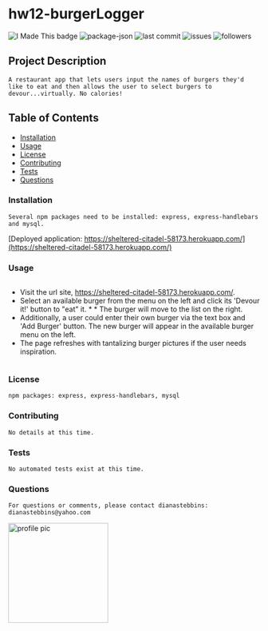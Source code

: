 # hw12-burgerLogger
    
<img src="https://img.shields.io/badge/Look-I made this!-purple" alt="I Made This badge"></img>
<img src="https://img.shields.io/github/package-json/v/dianastebbins/hw12-burgerLogger" alt="package-json">
<img src="https://img.shields.io/github/last-commit/dianastebbins/hw12-burgerLogger" alt="last commit">
<img src="https://img.shields.io/github/issues-raw/dianastebbins/hw12-burgerLogger" alt="issues">
<img src="https://img.shields.io/github/followers/dianastebbins?label=Follow" alt="followers">

## Project Description
```
A restaurant app that lets users input the names of burgers they'd like to eat and then allows the user to select burgers to devour...virtually. No calories!
```

## Table of Contents
* [Installation](#installation)
* [Usage](#usage)
* [License](#license)
* [Contributing](#contributing)
* [Tests](#tests)
* [Questions](#questions)

### Installation
```
Several npm packages need to be installed: express, express-handlebars and mysql.
```
[Deployed application: https://sheltered-citadel-58173.herokuapp.com/](https://sheltered-citadel-58173.herokuapp.com/)

### Usage
```
```
* Visit the url site, https://sheltered-citadel-58173.herokuapp.com/. 
* Select an available burger from the menu on the left and click its 'Devour it!' button to "eat" it. * * The burger will move to the list on the right. 
* Additionally, a user could enter their own burger via the text box and 'Add Burger' button. The new burger will appear in the available burger menu on the left. 
* The page refreshes with tantalizing burger pictures if the user needs inspiration.
```
```

### License
```
npm packages: express, express-handlebars, mysql
```

### Contributing
```
No details at this time.
```

### Tests
```
No automated tests exist at this time.
```

### Questions
```
For questions or comments, please contact dianastebbins:
dianastebbins@yahoo.com
```
<img src="https://avatars2.githubusercontent.com/u/60168608?v=4" alt="profile pic" width="200px" height="200px">